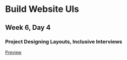 # Build Website UIs

## Week 6, Day 4

### Project Designing Layouts, Inclusive Interviews

[Preview](http://htmlpreview.github.io/?https://github.com/rasenderhase/codecademy/blob/master/accessability-cumulative-project/index.html)
